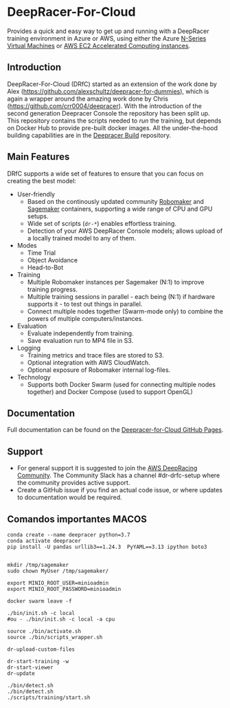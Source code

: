 # DeepRacer-For-Cloud
Provides a quick and easy way to get up and running with a DeepRacer training environment in Azure or AWS, using either the Azure [N-Series Virtual Machines](https://docs.microsoft.com/en-us/azure/virtual-machines/windows/sizes-gpu) or [AWS EC2 Accelerated Computing instances](https://aws.amazon.com/ec2/instance-types/?nc1=h_ls#Accelerated_Computing).

## Introduction

DeepRacer-For-Cloud (DRfC) started as an extension of the work done by Alex (https://github.com/alexschultz/deepracer-for-dummies), which is again a wrapper around the amazing work done by Chris (https://github.com/crr0004/deepracer). With the introduction of the second generation Deepracer Console the repository has been split up. This repository contains the scripts needed to *run* the training, but depends on Docker Hub to provide pre-built docker images. All the under-the-hood building capabilities are in the [Deepracer Build](https://github.com/aws-deepracer-community/deepracer) repository.

## Main Features

DRfC supports a wide set of features to ensure that you can focus on creating the best model:
* User-friendly
	* Based on the continously updated community [Robomaker](https://github.com/aws-deepracer-community/deepracer-simapp) and [Sagemaker](https://github.com/aws-deepracer-community/deepracer-sagemaker-container) containers, supporting a wide range of CPU and GPU setups.
	* Wide set of scripts (`dr-*`) enables effortless training.
	* Detection of your AWS DeepRacer Console models; allows upload of a locally trained model to any of them.
* Modes
	* Time Trial
	* Object Avoidance
	* Head-to-Bot
* Training
	* Multiple Robomaker instances per Sagemaker (N:1) to improve training progress.
	* Multiple training sessions in parallel - each being (N:1) if hardware supports it - to test out things in parallel.
	* Connect multiple nodes together (Swarm-mode only) to combine the powers of multiple computers/instances.
* Evaluation
	* Evaluate independently from training.
	* Save evaluation run to MP4 file in S3.
* Logging
	* Training metrics and trace files are stored to S3.
	* Optional integration with AWS CloudWatch.
	* Optional exposure of Robomaker internal log-files.
* Technology
	* Supports both Docker Swarm (used for connecting multiple nodes together) and Docker Compose (used to support OpenGL)

## Documentation

Full documentation can be found on the [Deepracer-for-Cloud GitHub Pages](https://aws-deepracer-community.github.io/deepracer-for-cloud).

## Support

* For general support it is suggested to join the [AWS DeepRacing Community](https://deepracing.io/). The Community Slack has a channel #dr-drfc-setup where the community provides active support.
* Create a GitHub issue if you find an actual code issue, or where updates to documentation would be required.

## Comandos importantes MACOS

```
conda create --name deepracer python=3.7
conda activate deepracer
pip install -U pandas urllib3==1.24.3  PyYAML==3.13 ipython boto3
```

```

mkdir /tmp/sagemaker
sudo chown MyUser /tmp/sagemaker/

export MINIO_ROOT_USER=minioadmin
export MINIO_ROOT_PASSWORD=minioadmin

docker swarm leave -f

./bin/init.sh -c local
#ou - ./bin/init.sh -c local -a cpu

source ./bin/activate.sh
source ./bin/scripts_wrapper.sh

dr-upload-custom-files

dr-start-training -w 
dr-start-viewer
dr-update

./bin/detect.sh
./bin/detect.sh
./scripts/training/start.sh

```